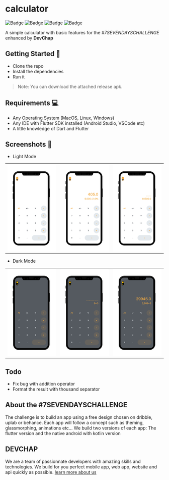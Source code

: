 # calculator

![Badge](https://img.shields.io/badge/build-passing-success) ![Badge](https://img.shields.io/badge/license-MIT-green) ![Badge](https://img.shields.io/badge/dart-v2.16.1-blue) ![Badge](https://img.shields.io/badge/flutter-v2.10.3-blue)

A simple calculator with basic features for the _#7SEVENDAYSCHALLENGE_ enhanced by **DevChap**

## Getting Started :rocket:

- Clone the repo
- Install the dependencies
- Run it

> Note: You can download the attached release apk.

## Requirements :computer:

- Any Operating System (MacOS, Linux, Windows)
- Any IDE with Flutter SDK installed (Android Studio, VSCode etc)
- A little knowledge of Dart and Flutter

## Screenshots 📸

- Light Mode

|                |                         |                      |
|----------------|-------------------------------|-----------------------------|
|![](./screenshots/light-1.png)|![](./screenshots/light-2.png)|![](./screenshots/light-3.png)            |

- Dark Mode

|                |                         |                      |
|----------------|-------------------------------|-----------------------------|
|![](./screenshots/dark-1.png)|![](./screenshots/dark-2.png)|![](./screenshots/dark-3.png)            |



## Todo
- Fix bug with addition operator
- Format the result with thousand separator

## About the #7SEVENDAYSCHALLENGE

  The challenge is to build an app using a free design chosen on dribble, uplab or behance. Each app will follow a concept such as theming, glassmorphing, animations etc...
  We build two versions of each  app: The flutter version and the native android with kotlin version


## DEVCHAP

  We are a team of passionnate developers with amazing skills and technologies. We build for you perfect mobile app, web app, website and api quickly as possible.
  [learn more about us](DEVCHAP_README.md)